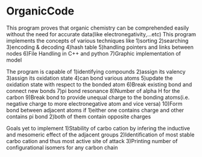 # OrganicCode
This program proves that organic chemistry can be comprehended easily without the need for accurate data(like electronegativity,...etc)
This program implements the concepts of various techniques like
1)sorting
2)searching
3)encoding & decoding
4)hash table
5)handling pointers and links between nodes
6)File Handling in C++ and python
7)Graphic implementation of model


The program is capable of 
1)identifying compounds
2)assign its valency 
3)assign its oxidation state
4)can bond various atoms
5)update the oxidation state with respect to the bonded atom
6)Break existing bond and connect new bonds
7)pi bond resonance
8)Number of alpha H for the carbon
9)Break bond to provide unequal charge to the bonding atoms(i.e. negative charge to more electronegative atom and vice versa)
10)Form bond between adjacent atoms if
  1)either one contains charge and other contains pi bond
  2)both of them  contain opposite charges

Goals yet to implement
1)Stability of carbo cation by infering the inductive and mesomeric effect of the adjacent groups
2)Identification of most stable carbo cation and thus most active site of attack
3)Printing number of configurational isomers for any carbon chain

